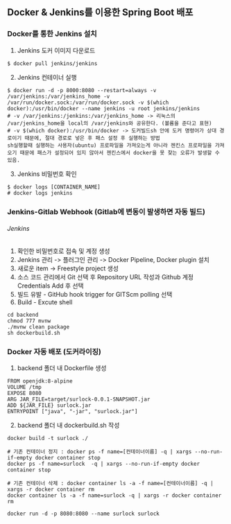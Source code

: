 ## Docker & Jenkins를 이용한 Spring Boot 배포  

### Docker를 통한 Jenkins 설치  
1. Jenkins 도커 이미지 다운로드
```
$ docker pull jenkins/jenkins
```  
2. Jenkins 컨테이너 실행
```
$ docker run -d -p 8000:8080 --restart=always -v /var/jenkins:/var/jenkins_home -v /var/run/docker.sock:/var/run/docker.sock -v $(which docker):/usr/bin/docker --name jenkins -u root jenkins/jenkins
# -v /var/jenkins:/jenkins:/var/jenkins_home -> 리눅스의 /var/jenkins_home을 local의 /var/jenkins와 공유한다. (볼륨을 준다고 표현) 
# -v $(which docker):/usr/bin/docker -> 도커빌드sh 안에 도커 명령어가 상대 경로이기 때문에, 절대 경로로 넣은 후 패스 설정 후 실행하는 방법
sh실행할때 실행하는 사용자(ubuntu) 프로파일을 가져오는게 아니라 젠킨스 프로파일을 가져오기 때문에 패스가 설정되어 있지 않아서 젠킨스에서 docker을 못 찾는 오류가 발생할 수 있음.
```
3. Jenkins 비밀번호 확인
```
$ docker logs [CONTAINER_NAME]
# docker logs jenkins
```  

### Jenkins-Gitlab Webhook  (Gitlab에 변동이 발생하면 자동 빌드)
###### Jenkins   
1. 확인한 비밀번호로 접속 및 계정 생성  
2. Jenkins 관리 -> 플러그인 관리 -> Docker Pipeline, Docker plugin 설치  
3. 새로운 item -> Freestyle project 생성  
4. 소스 코드 관리에서 Git 선택 후 Repository URL 작성과 Github 계정 Credentials Add 후 선택  
5. 빌드 유발 - GitHub hook trigger for GITScm polling 선택  
6. Build - Excute shell  
```
cd backend
chmod 777 mvnw
./mvnw clean package
sh dockerbuild.sh
```  

### Docker 자동 배포 (도커라이징)
1. backend 폴더 내 Dockerfile 생성
```
FROM openjdk:8-alpine
VOLUME /tmp
EXPOSE 8080
ARG JAR_FILE=target/surlock-0.0.1-SNAPSHOT.jar
ADD ${JAR_FILE} surlock.jar
ENTRYPOINT ["java", "-jar", "surlock.jar"]
```  
2. backend 폴더 내 dockerbuild.sh 작성
```
docker build -t surlock ./  

# 기존 컨테이너 정지 : docker ps -f name=[컨테이너이름] -q | xargs --no-run-if-empty docker container stop  
docker ps -f name=surlock  -q | xargs --no-run-if-empty docker container stop  

# 기존 컨테이너 삭제 : docker container ls -a -f name=[컨테이너이름] -q | xargs -r docker container rm  
docker container ls -a -f name=surlock -q | xargs -r docker container rm  

docker run -d -p 8080:8080 --name surlock surlock
```  

